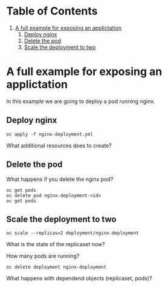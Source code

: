 
# Table of Contents

1.  [A full example for exposing an applictation](#org268fd36)
    1.  [Deploy nginx](#org9c27a91)
    2.  [Delete the pod](#orgb9a9277)
    3.  [Scale the deployment to two](#org7c455d8)


<a id="org268fd36"></a>

# A full example for exposing an applictation

In this example we are going to deploy a pod running nginx.


<a id="org9c27a91"></a>

## Deploy nginx

    oc apply -f nginx-deployment.yml

What additional resources does to create?


<a id="orgb9a9277"></a>

## Delete the pod

What happens if you delete the nginx pod?

    oc get pods
    oc delete pod nginx-deployment-<id>
    oc get pods


<a id="org7c455d8"></a>

## Scale the deployment to two

    oc scale --replicas=2 deployment/nginx-deployment

What is the state of the replicaset now?

How many pods are running?

    oc delete deployment nginx-deployment

What happens with dependend objects (replicaset, pods)?
